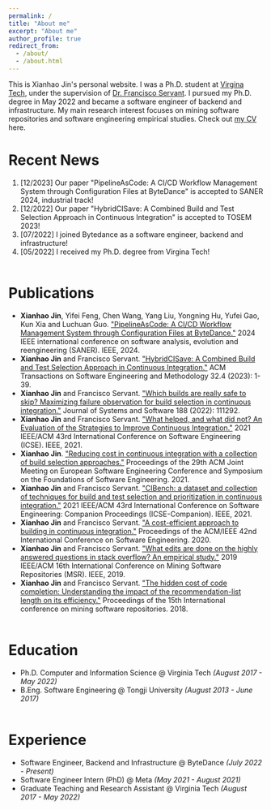 ```yaml
---
permalink: /
title: "About me"
excerpt: "About me"
author_profile: true
redirect_from: 
  - /about/
  - /about.html
---
```


This is Xianhao Jin's personal website. I was a Ph.D. student at [Virgina Tech](https://vt.edu/), under the supervision of [Dr. Francisco Servant](https://fservant.github.io/). I pursued my Ph.D. degree in May 2022 and became a software engineer of backend and infrastructure. My main research interest focuses on mining software repositories and software engineering empirical studies. Check out [my CV](https://jxianhao.github.io/files/CV.pdf) here.

Recent News
======
1. [12/2023] Our paper "PipelineAsCode: A CI/CD Workflow Management System through Configuration Files at ByteDance" is accepted to SANER 2024, industrial track!
2. [12/2022] Our paper "HybridCISave: A Combined Build and Test Selection Approach in Continuous Integration" is accepted to TOSEM 2023!
3. [07/2022] I joined Bytedance as a software engineer, backend and infrastructure!
4. [05/2022] I received my Ph.D. degree from Virgina Tech!
<br/><br/>

Publications
======
* **Xianhao Jin**, Yifei Feng, Chen Wang, Yang Liu, Yongning Hu, Yufei Gao, Kun Xia and Luchuan Guo. ["PipelineAsCode: A CI/CD Workflow Management System through Configuration Files at ByteDance."](https://jxianhao.github.io/files/PaC.pdf) 2024 IEEE international conference on software analysis, evolution and reengineering (SANER). IEEE, 2024.
* **Xianhao Jin** and Francisco Servant. ["HybridCISave: A Combined Build and Test Selection Approach in Continuous Integration."](https://jxianhao.github.io/files/TOSEM23.pdf) ACM Transactions on Software Engineering and Methodology 32.4 (2023): 1-39.
* **Xianhao Jin** and Francisco Servant. ["Which builds are really safe to skip? Maximizing failure observation for build selection in continuous integration."](https://jxianhao.github.io/files/JSS22.pdf) Journal of Systems and Software 188 (2022): 111292.
* **Xianhao Jin** and Francisco Servant. ["What helped, and what did not? An Evaluation of the Strategies to Improve Continuous Integration."](https://jxianhao.github.io/files/ICSE21.pdf) 2021 IEEE/ACM 43rd International Conference on Software Engineering (ICSE). IEEE, 2021.
* **Xianhao Jin**. ["Reducing cost in continuous integration with a collection of build selection approaches."](https://jxianhao.github.io/files/FSE21.pdf) Proceedings of the 29th ACM Joint Meeting on European Software Engineering Conference and Symposium on the Foundations of Software Engineering. 2021.
* **Xianhao Jin** and Francisco Servant. ["CIBench: a dataset and collection of techniques for build and test selection and prioritization in continuous integration."](https://jxianhao.github.io/files/ICSE-COMPANION21.pdf) 2021 IEEE/ACM 43rd International Conference on Software Engineering: Companion Proceedings (ICSE-Companion). IEEE, 2021.
* **Xianhao Jin** and Francisco Servant. ["A cost-efficient approach to building in continuous integration."](https://jxianhao.github.io/files/ICSE20.pdf) Proceedings of the ACM/IEEE 42nd International Conference on Software Engineering. 2020.
* **Xianhao Jin** and Francisco Servant. ["What edits are done on the highly answered questions in stack overflow? An empirical study."](https://jxianhao.github.io/files/MSR19.pdf) 2019 IEEE/ACM 16th International Conference on Mining Software Repositories (MSR). IEEE, 2019.
* **Xianhao Jin** and Francisco Servant. ["The hidden cost of code completion: Understanding the impact of the recommendation-list length on its efficiency."](https://jxianhao.github.io/files/MSR18.pdf) Proceedings of the 15th International conference on mining software repositories. 2018.
<br/><br/>

Education
======
- Ph.D. Computer and Information Science @ Virginia Tech   *(August 2017 - May 2022)*
- B.Eng. Software Engineering @ Tongji University  *(August 2013 - June 2017)*
<br/><br/>

Experience
======
- Software Engineer, Backend and Infrastructure @ ByteDance *(July 2022 - Present)*
- Software Engineer Intern (PhD) @ Meta *(May 2021 - August 2021)*
- Graduate Teaching and Research Assistant @ Virginia Tech  *(August 2017 - May 2022)*